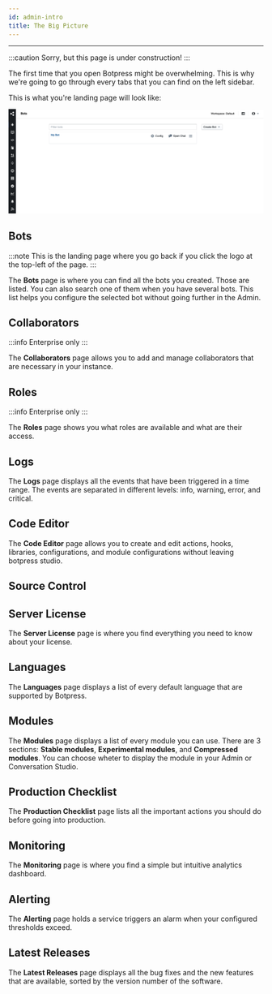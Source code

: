 ```yaml
---
id: admin-intro
title: The Big Picture
---
```


----------------

:::caution
Sorry, but this page is under construction!
:::

The first time that you open Botpress might be overwhelming. This is why we're going to go through every tabs that you can find on the left sidebar.

This is what you're landing page will look like:

![Admin](admin.png)

## Bots

:::note
This is the landing page where you go back if you click the logo at the top-left of the page.
:::

The **Bots** page is where you can find all the bots you created. Those are listed. You can also search one of them when you have several bots. This list helps you configure the selected bot without going further in the Admin.

## Collaborators

:::info
Enterprise only
:::

The **Collaborators** page allows you to add and manage collaborators that are necessary in your instance.

## Roles

:::info
Enterprise only
:::

The **Roles** page shows you what roles are available and what are their access.

## Logs

The **Logs** page displays all the events that have been triggered in a time range. The events are separated in different levels: info, warning, error, and critical.

## Code Editor

The **Code Editor** page allows you to create and edit actions, hooks, libraries, configurations, and module configurations without leaving botpress studio.

## Source Control

## Server License

The **Server License** page is where you find everything you need to know about your license.

## Languages

The **Languages** page displays a list of every default language that are supported by Botpress.

## Modules

The **Modules** page displays a list of every module you can use. There are 3 sections: **Stable modules**, **Experimental modules**, and **Compressed modules**. You can choose wheter to display the module in your Admin or Conversation Studio.

## Production Checklist

The **Production Checklist** page lists all the important actions you should do before going into production.

## Monitoring

The **Monitoring** page is where you find a simple but intuitive analytics dashboard. 

## Alerting 

The **Alerting** page holds a service triggers an alarm when your configured thresholds exceed.

## Latest Releases

The **Latest Releases** page displays all the bug fixes and the new features that are available, sorted by the version number of the software.